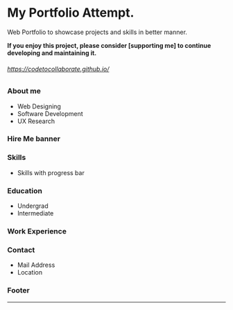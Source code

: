 # My Portfolio Attempt.
Web Portfolio to showcase projects and skills in better manner. 

**If you enjoy this project, please consider [supporting me] to continue developing and maintaining it.**


###### https://codetocollaborate.github.io/

### About me
* Web Designing 
* Software Development 
* UX Research

### Hire Me banner
### Skills
* Skills with progress bar
### Education
* Undergrad
* Intermediate
### Work Experience
### Contact
* Mail Address
* Location

### Footer
------------------------------------------------------------------
